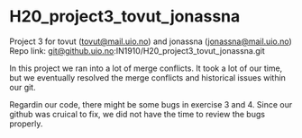 # H20_project3_tovut_jonassna
Project 3 for tovut (tovut@mail.uio.no) and jonassna (jonassna@mail.uio.no)
Repo link:
git@github.uio.no:IN1910/H20_project3_tovut_jonassna.git

In this project we ran into a lot of merge conflicts. It took a lot of our time, but we eventually resolved the merge conflicts and historical issues within our git. 

Regardin our code, there might be some bugs in exercise 3 and 4. Since our github was cruical to fix, we did not have the time to review the bugs properly.
